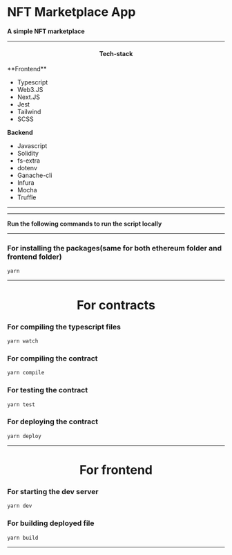 # NFT Marketplace App

**A simple NFT marketplace**

---

<h4 align="center">Tech-stack</h4>
**Frontend**

- Typescript
- Web3.JS
- Next.JS
- Jest
- Tailwind
- SCSS

**Backend**

- Javascript
- Solidity
- fs-extra
- dotenv
- Ganache-cli
- Infura
- Mocha
- Truffle

---

---

**Run the following commands to run the script locally**

---

### For installing the packages(same for both ethereum folder and frontend folder)

```
yarn
```

---

<h1 align="center">For contracts</h1>

### For compiling the typescript files

```
yarn watch
```

### For compiling the contract

```
yarn compile
```

### For testing the contract

```
yarn test
```

### For deploying the contract

```
yarn deploy
```

---

<h1 align="center">For frontend</h1>

### For starting the dev server

```
yarn dev
```

### For building deployed file

```
yarn build
```

---
